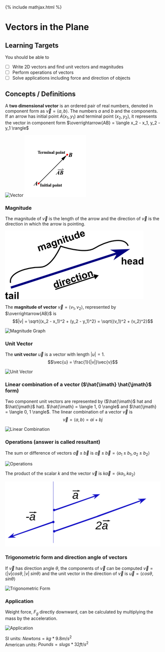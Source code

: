 {% include mathjax.html %}

# Vectors in the Plane

## Learning Targets

You should be able to
- [ ] Write 2D vectors and find unit vectors and magnitudes
- [ ] Perform operations of vectors
- [ ] Solve applications including force and direction of objects

## Concepts / Definitions

A **two dimensional vector** is an ordered pair of real numbers, denoted in component form as $\vec{v} = \langle a, b\rangle$. The numbers $a$ and $b$ and the components. If an arrow has initial point $A(x_1, y_1)$ and terminal point $(x_2, y_2)$, it represents the vector in component form $\overrightarrow{AB} = \langle x_2 - x_1, y_2 - y_1 \rangle$

![Vector](../assets/precalculus/vectors_in_the_plane_1.png)
![Terminal Point](../assets/precalculus/vectors_in_the_plane_2.gif)

### Magnitude

The magnitude of $\vec{v}$ is the length of the arrow and the direction of $\vec{v}$ is the direction in which the arrow is pointing.

![Magnitude](../assets/precalculus/vectors_in_the_plane_3.png)

The **magnitude of vector** $\vec{v} = \langle v_1, v_2 \rangle$, represented by $\overrightarrow{AB}$ is
$$|v| = \sqrt{(x_2 - x_1)^2 + (y_2 - y_1)^2} = \sqrt{(v_1)^2 + (v_2)^2}$$

![Magnitude Graph](../assets/precalculus/vectors_in_the_plane_4.png)

### Unit Vector

The **unit vector** $\vec{u}$ is a vector with length $|u| = 1$.
$$\vec{u} = \frac{1}{|v|}\vec{v}$$

![Unit Vector](../assets/precalculus/vectors_in_the_plane_5.png)

### Linear combination of a vector ($\hat{\imath} \hat{\jmath}$ form)

Two component unit vectors are represented by ($\hat{\imath}$ hat and $\hat{\jmath}$ hat). $\hat{\imath} = \langle 1, 0 \rangle$ and $\hat{\jmath} = \langle 0, 1 \rangle$. The linear combination of a vector $\vec{v}$ is
$$\vec{v} = \langle a, b \rangle = ai + bj$$

![Linear Combination](../assets/precalculus/vectors_in_the_plane_6.png)

### Operations (answer is called resultant)

The sum or difference of vectors $\vec{a} \pm \vec{b}$ is $\vec{a} \pm \vec{b} = \langle a_1 \pm b_1, a_2 \pm b_2 \rangle$

![Operations](../assets/precalculus/vectors_in_the_plane_7.png)

The product of the scalar $k$ and the vector $\vec{v}$ is $k\vec{a} = \langle ka_1, ka_2 \rangle$

![Scalar](../assets/precalculus/vectors_in_the_plane_8.svg)

### Trigonometric form and direction angle of vectors

If $\vec{v}$ has direction angle $\theta$, the components of $\vec{v}$ can be computed $\vec{v} = \langle |v|cos{\theta}, |v|\;sin{\theta} \rangle$ and the unit vector in the direction of $\vec{v}$ is $\vec{u} = \langle cos{\theta}, sin{\theta} \rangle$

![Trigonometric Form](../assets/precalculus/vectors_in_the_plane_9.png)

### Application

Weight force, $F_{g}$ directly downward, can be calculated by multiplying the mass by the acceleration.

![Application](../assets/precalculus/vectors_in_the_plane_10.png)

SI units: $Newtons = kg * 9.8m/s^2$\
American units: $Pounds = slugs * 32ft/s^2$
